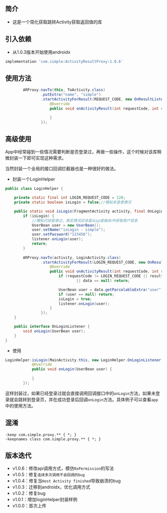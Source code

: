 ## 简介

* 这是一个简化获取跳转Activity获取返回值的库

## 引入依赖

* 从1.0.3版本开始使用androidx

```groovy
implementation 'com.simple:ActivityResultProxy:1.0.6'
```

## 使用方法

```java
        ARProxy.navTo(this, ToActivity.class)
                .putExtra("name", "simple")
                .startActivityForResult(REQUEST_CODE, new OnResultListener() {
                    @Override
                    public void onActivityResult(int requestCode, int resultCode, Intent data) {

                    }
                });
```

## 高级使用

App中经常碰到一些情况需要判断是否登录过，再做一些操作，这个时候对该库稍微封装一下即可实现这种需求。

当然封装一个全局的接口回调拦截器也是一种很好的做法。

* 封装一个LoginHelper

```java
public class LoginHelper {

    private static final int LOGIN_REQUEST_CODE = 120;
    private static boolean isLogin = false;//模拟未登录情况

    public static void isLogin(FragmentActivity activity, final OnLoginListener listener) {
        if (isLogin) {
            //模拟已经登录过，真实情况应该是从sp或者db中获取用户信息
            UserBean user = new UserBean();
            user.setName("isLogin - simple");
            user.setPassword("123456");
            listener.onLogin(user);
            return;
        }
        
        ARProxy.navTo(activity, LoginActivity.class)
                .startActivityForResult(LOGIN_REQUEST_CODE, new OnResultListener() {
                    @Override
                    public void onActivityResult(int requestCode, int resultCode, Intent data) {
                        if (requestCode != LOGIN_REQUEST_CODE || resultCode != Activity.RESULT_OK
                                || data == null) return;

                        UserBean user = data.getParcelableExtra("user");
                        if (user == null) return;
                        isLogin = true;
                        listener.onLogin(user);
                    }
                });
    }

    public interface OnLoginListener {
        void onLogin(UserBean user);
    }
}
```

* 使用

```java
LoginHelper.isLogin(MainActivity.this, new LoginHelper.OnLoginListener() {
            @Override
            public void onLogin(UserBean user) {
              
            }
        });
```

这样封装过，如果已经登录过就会直接调用回调接口中的`onLogin`方法，如果未登录就会跳转到登录页，并在成功登录后回调`onLogin`方法。具体例子可以查看`app`中的使用方法。

## 混淆

```
-keep com.simple.proxy.** { *; }
-keepnames class com.simple.proxy.** { *; }
```

## 版本迭代

* v1.0.6：修改api调用方式，模仿`RxPermission`的写法
* v1.0.5：修复`连续多次调用不会回调的bug`
* v1.0.4：修复当`Host Activity finished`导致崩溃的bug
* v1.0.3：迁移到androidx，优化调用方式
* v1.0.2：修复bug
* v1.0.1：增加loginHelper封装样例
* v1.0.0：首次上传